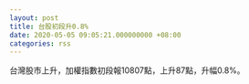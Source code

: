 ```yaml
---
layout: post
title: 台股初段升0.8%
date: 2020-05-05 09:05:21.000000000 +08:00
categories: rss
---
```


台灣股市上升，加權指數初段報10807點，上升87點，升幅0.8%。
